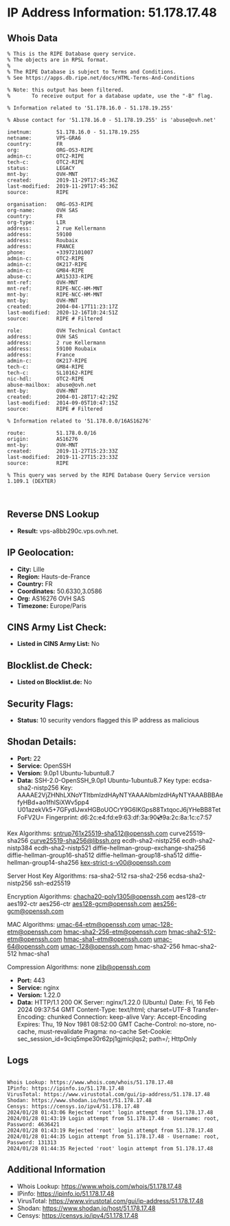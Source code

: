 # IP Address Information: 51.178.17.48

## Whois Data
```
% This is the RIPE Database query service.
% The objects are in RPSL format.
%
% The RIPE Database is subject to Terms and Conditions.
% See https://apps.db.ripe.net/docs/HTML-Terms-And-Conditions

% Note: this output has been filtered.
%       To receive output for a database update, use the "-B" flag.

% Information related to '51.178.16.0 - 51.178.19.255'

% Abuse contact for '51.178.16.0 - 51.178.19.255' is 'abuse@ovh.net'

inetnum:        51.178.16.0 - 51.178.19.255
netname:        VPS-GRA6
country:        FR
org:            ORG-OS3-RIPE
admin-c:        OTC2-RIPE
tech-c:         OTC2-RIPE
status:         LEGACY
mnt-by:         OVH-MNT
created:        2019-11-29T17:45:36Z
last-modified:  2019-11-29T17:45:36Z
source:         RIPE

organisation:   ORG-OS3-RIPE
org-name:       OVH SAS
country:        FR
org-type:       LIR
address:        2 rue Kellermann
address:        59100
address:        Roubaix
address:        FRANCE
phone:          +33972101007
admin-c:        OTC2-RIPE
admin-c:        OK217-RIPE
admin-c:        GM84-RIPE
abuse-c:        AR15333-RIPE
mnt-ref:        OVH-MNT
mnt-ref:        RIPE-NCC-HM-MNT
mnt-by:         RIPE-NCC-HM-MNT
mnt-by:         OVH-MNT
created:        2004-04-17T11:23:17Z
last-modified:  2020-12-16T10:24:51Z
source:         RIPE # Filtered

role:           OVH Technical Contact
address:        OVH SAS
address:        2 rue Kellermann
address:        59100 Roubaix
address:        France
admin-c:        OK217-RIPE
tech-c:         GM84-RIPE
tech-c:         SL10162-RIPE
nic-hdl:        OTC2-RIPE
abuse-mailbox:  abuse@ovh.net
mnt-by:         OVH-MNT
created:        2004-01-28T17:42:29Z
last-modified:  2014-09-05T10:47:15Z
source:         RIPE # Filtered

% Information related to '51.178.0.0/16AS16276'

route:          51.178.0.0/16
origin:         AS16276
mnt-by:         OVH-MNT
created:        2019-11-27T15:23:33Z
last-modified:  2019-11-27T15:23:33Z
source:         RIPE

% This query was served by the RIPE Database Query Service version 1.109.1 (DEXTER)



```
## Reverse DNS Lookup
- **Result:** vps-a8bb290c.vps.ovh.net.

## IP Geolocation:
- **City:** Lille
- **Region:** Hauts-de-France
- **Country:** FR
- **Coordinates:** 50.6330,3.0586
- **Org:** AS16276 OVH SAS
- **Timezone:** Europe/Paris

## CINS Army List Check:
- **Listed in CINS Army List:** 
No

## Blocklist.de Check:
- **Listed on Blocklist.de:** 
No

## Security Flags:
- **Status:** 10 security vendors flagged this IP address as malicious

## Shodan Details:
- **Port:** 22
- **Service:** OpenSSH
- **Version:** 9.0p1 Ubuntu-1ubuntu8.7
- **Data:** SSH-2.0-OpenSSH_9.0p1 Ubuntu-1ubuntu8.7
Key type: ecdsa-sha2-nistp256
Key: AAAAE2VjZHNhLXNoYTItbmlzdHAyNTYAAAAIbmlzdHAyNTYAAABBBAefyHBd+ao1fhlSiXWv5pp4
U01azekVk5+7GFydlJwxHGBoUOCrY9G6IKGps88TxtqocJ6jYHeBB8TetFoFV2U=
Fingerprint: d6:2c:e4:fd:e9:63:df:3a:90:cd:9a:2c:8a:1c:c7:57

Kex Algorithms:
	sntrup761x25519-sha512@openssh.com
	curve25519-sha256
	curve25519-sha256@libssh.org
	ecdh-sha2-nistp256
	ecdh-sha2-nistp384
	ecdh-sha2-nistp521
	diffie-hellman-group-exchange-sha256
	diffie-hellman-group16-sha512
	diffie-hellman-group18-sha512
	diffie-hellman-group14-sha256
	kex-strict-s-v00@openssh.com

Server Host Key Algorithms:
	rsa-sha2-512
	rsa-sha2-256
	ecdsa-sha2-nistp256
	ssh-ed25519

Encryption Algorithms:
	chacha20-poly1305@openssh.com
	aes128-ctr
	aes192-ctr
	aes256-ctr
	aes128-gcm@openssh.com
	aes256-gcm@openssh.com

MAC Algorithms:
	umac-64-etm@openssh.com
	umac-128-etm@openssh.com
	hmac-sha2-256-etm@openssh.com
	hmac-sha2-512-etm@openssh.com
	hmac-sha1-etm@openssh.com
	umac-64@openssh.com
	umac-128@openssh.com
	hmac-sha2-256
	hmac-sha2-512
	hmac-sha1

Compression Algorithms:
	none
	zlib@openssh.com


- **Port:** 443
- **Service:** nginx
- **Version:** 1.22.0
- **Data:** HTTP/1.1 200 OK
Server: nginx/1.22.0 (Ubuntu)
Date: Fri, 16 Feb 2024 09:37:54 GMT
Content-Type: text/html; charset=UTF-8
Transfer-Encoding: chunked
Connection: keep-alive
Vary: Accept-Encoding
Expires: Thu, 19 Nov 1981 08:52:00 GMT
Cache-Control: no-store, no-cache, must-revalidate
Pragma: no-cache
Set-Cookie: sec_session_id=9ciq5mpe30r62pj1gjmlcjlqs2; path=/; HttpOnly



## Logs
```

Whois Lookup: https://www.whois.com/whois/51.178.17.48
IPinfo: https://ipinfo.io/51.178.17.48
VirusTotal: https://www.virustotal.com/gui/ip-address/51.178.17.48
Shodan: https://www.shodan.io/host/51.178.17.48
Censys: https://censys.io/ipv4/51.178.17.48
2024/01/28 01:43:06 Rejected 'root' login attempt from 51.178.17.48
2024/01/28 01:43:19 Login attempt from 51.178.17.48 - Username: root, Password: 4636421
2024/01/28 01:43:19 Rejected 'root' login attempt from 51.178.17.48
2024/01/28 01:44:35 Login attempt from 51.178.17.48 - Username: root, Password: 131313
2024/01/28 01:44:35 Rejected 'root' login attempt from 51.178.17.48

```
## Additional Information
- Whois Lookup: https://www.whois.com/whois/51.178.17.48
- IPinfo: https://ipinfo.io/51.178.17.48
- VirusTotal: https://www.virustotal.com/gui/ip-address/51.178.17.48
- Shodan: https://www.shodan.io/host/51.178.17.48
- Censys: https://censys.io/ipv4/51.178.17.48

